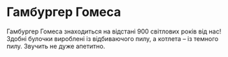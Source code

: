 # Гамбургер Гомеса

Гамбургер Гомеса знаходиться на відстані 900 світлових років від нас! Здобні
булочки вироблені із відбиваючого пилу, а котлета – із темного пилу. Звучить не
дуже апетитно.
